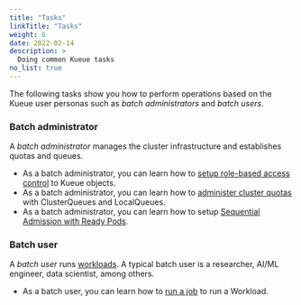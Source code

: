 ```yaml
---
title: "Tasks"
linkTitle: "Tasks"
weight: 6
date: 2022-02-14
description: >
  Doing common Kueue tasks
no_list: true
---
```


The following tasks show you how to perform operations based on the Kueue user
personas such as _batch administrators_ and _batch users_.

### Batch administrator

A _batch administrator_ manages the cluster infrastructure and establishes
quotas and queues.

- As a batch administrator, you can learn how to [setup role-based access control](/docs/tasks/rbac)
  to Kueue objects.
- As a batch administrator, you can learn how to
  [administer cluster quotas](/docs/tasks/administer_cluster_resources) with ClusterQueues and LocalQueues.
- As a batch administrator, you can learn how to setup
  [Sequential Admission with Ready Pods](/docs/tasks/setup_sequential_admission).

### Batch user

A _batch user_ runs [workloads](/docs/concepts/workload). A typical
batch user is a researcher, AI/ML engineer, data scientist, among others.

- As a batch user, you can learn how to [run a job](/docs/tasks/task) to
  run a Workload.
